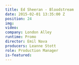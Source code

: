 ```yaml
---
title: Ed Sheeran - Bloodstream
date: 2015-02-01 13:35:00 Z
position: 24
img: 
video: 
company: London Alley
runtime: Promo
director: Emil Nava
producers: Leanne Stott
role: Production Manager
is-featured: 
---
```



